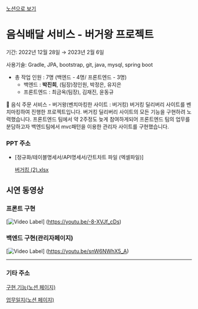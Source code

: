 [노션으로 보기](https://coordinated-sunset-4f9.notion.site/45d2c034984147dab5fa7ec67c241758)
# 음식배달 서비스 - 버거왕 프로젝트

기간: 2022년 12월 28일 → 2023년 2월 6일

사용기술: Gradle, JPA, bootstrap, git, java, mysql, spring boot

- 총 작업 인원 : 7명 (백엔드 - 4명/ 프론트엔드 - 3명)
    - 백엔드 : **박진희**, (팀장)정인원, 박정은, 유지은
    - 프론트엔드 : 최금옥(팀장), 김재진, 윤동규

<aside>
🍔 음식 주문 서비스 - 버거왕(벤치마킹한 사이트 : 버거킹)
버거킹 딜리버리 사이트를 벤치마킹하여 진행한 프로젝트입니다. 버거킹 딜리버리 사이트의 모든 기능을 구현하려 노력했습니다.
프론트엔드 팀에서 약 2주정도 늦게 참여하게되어 프론트엔드 팀의 업무를 분담하고자 백엔드팀에서 mvc패턴을 이용한 관리자 사이트를 구현했습니다.

</aside>

### PPT 주소

[](https://www.canva.com/design/DAFZONDccqE/Ledx98kAYBzpUJB8rLYDmg/edit?utm_content=DAFZONDccqE&utm_campaign=designshare&utm_medium=link2&utm_source=sharebutton)

- [정규화/테이블명세서/API명세서/간트차트 파일 (엑셀파일)]
    
    [버거킹 (2).xlsx](%E1%84%8B%E1%85%B3%E1%86%B7%E1%84%89%E1%85%B5%E1%86%A8%E1%84%87%E1%85%A2%E1%84%83%E1%85%A1%E1%86%AF%20%E1%84%89%E1%85%A5%E1%84%87%E1%85%B5%E1%84%89%E1%85%B3%20-%20%E1%84%87%E1%85%A5%E1%84%80%E1%85%A5%E1%84%8B%E1%85%AA%E1%86%BC%20%E1%84%91%E1%85%B3%E1%84%85%E1%85%A9%E1%84%8C%E1%85%A6%E1%86%A8%E1%84%90%E1%85%B3%2045d2c034984147dab5fa7ec67c241758/%25EB%25B2%2584%25EA%25B1%25B0%25ED%2582%25B9_(2).xlsx)
    

## 시연 동영상

### 프론트 구현
[![Video Label](http://img.youtube.com/vi/-8-XVJf_cDs/0.jpg)]
(https://youtu.be/-8-XVJf_cDs)
### 백엔드 구현(관리자페이지)
[![Video Label](http://img.youtube.com/vi/snW6NWhX5_A/0.jpg)]
(https://youtu.be/snW6NWhX5_A)



---
### 기타 주소

[구현 기능(노션 페이지)](https://coordinated-sunset-4f9.notion.site/e1ffc30c1b7b46ea96f7d3f5185f73c8?v=bd34b682a19c4235aca8ac72aa06b735)

[업무일지(노션 페이지)](https://coordinated-sunset-4f9.notion.site/da1e36c3ba8546a596374a686eaa107a?v=825104263b974533a2ae9d84edb26ea2)

